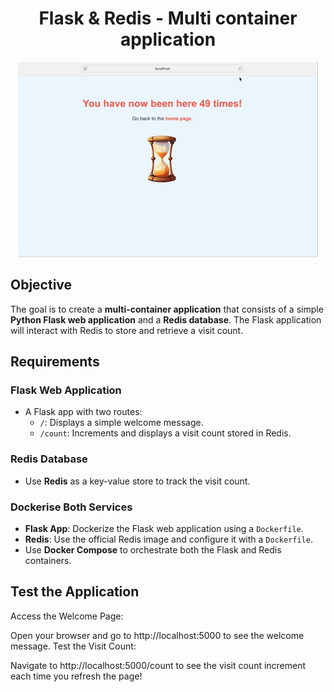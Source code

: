 <h1 align="center">Flask & Redis - Multi container application</h1>

<p align="center">
  <img src="countervideo.gif" alt="Counter Video"/>
</p>

## Objective
The goal is to create a **multi-container application** that consists of a simple **Python Flask web application** and a **Redis database**. The Flask application will interact with Redis to store and retrieve a visit count.

## Requirements

### **Flask Web Application**
- A Flask app with two routes:
  - `/`: Displays a simple welcome message.
  - `/count`: Increments and displays a visit count stored in Redis.

### **Redis Database**
- Use **Redis** as a key-value store to track the visit count.

### **Dockerise Both Services**
- **Flask App**: Dockerize the Flask web application using a `Dockerfile`.
- **Redis**: Use the official Redis image and configure it with a `Dockerfile`.
- Use **Docker Compose** to orchestrate both the Flask and Redis containers.

## Test the Application

Access the Welcome Page:

Open your browser and go to http://localhost:5000 to see the welcome message. Test the Visit Count:

Navigate to http://localhost:5000/count to see the visit count increment each time you refresh the page!
